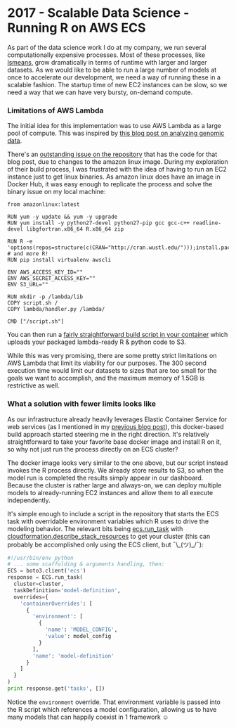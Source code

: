 # 2017 - Scalable Data Science - Running R on AWS ECS

As part of the data science work I do at my company, we run several computationally expensive processes. Most of these processes, like [lsmeans](https://cran.r-project.org/web/packages/lsmeans/lsmeans.pdf), grow dramatically in terms of runtime with larger and larger datasets. As we would like to be able to run a large number of models at once to accelerate our development, we need a way of running these in a scalable fashion. The startup time of new EC2 instances can be slow, so we need a way that we can have very bursty, on-demand compute.

### Limitations of AWS Lambda

The initial idea for this implementation was to use AWS Lambda as a large pool of compute. This was inspired by [this blog post on analyzing genomic data](https://aws.amazon.com/blogs/compute/analyzing-genomics-data-at-scale-using-r-aws-lambda-and-amazon-api-gateway/).

There's an [outstanding issue on the repository](https://github.com/station-x/lambda-r-survival-stats/issues/2) that has the code for that blog post, due to changes to the amazon linux image. During my exploration of their build process, I was frustrated with the idea of having to run an EC2 instance just to get linux binaries. As amazon linux does have an image in Docker Hub, it was easy enough to replicate the process and solve the binary issue on my local machine:

```docker
from amazonlinux:latest

RUN yum -y update && yum -y upgrade
RUN yum install -y python27-devel python27-pip gcc gcc-c++ readline-devel libgfortran.x86_64 R.x86_64 zip

RUN R -e 'options(repos=structure(c(CRAN="http://cran.wustl.edu/")));install.packages("lsmeans")' # and more R!
RUN pip install virtualenv awscli

ENV AWS_ACCESS_KEY_ID=""
ENV AWS_SECRET_ACCESS_KEY=""
ENV S3_URL=""

RUN mkdir -p /lambda/lib
COPY script.sh /
COPY lambda/handler.py /lambda/

CMD ["/script.sh"]
```

You can then run a [fairly straightforward build script in your container](https://github.com/nmcginn/lambda-r/blob/master/script.sh) which uploads your packaged lambda-ready R & python code to S3.

While this was very promising, there are some pretty strict limitations on AWS Lambda that limit its viability for our purposes. The 300 second execution time would limit our datasets to sizes that are too small for the goals we want to accomplish, and the maximum memory of 1.5GB is restrictive as well.

### What a solution with fewer limits looks like

As our infrastructure already heavily leverages Elastic Container Service for web services (as I mentioned in my [previous blog post](/2017/2017/04/13/running-go-on-aws.html)), this docker-based build approach started steering me in the right direction. It's relatively straightforward to take your favorite base docker image and install R on it, so why not just run the process directly on an ECS cluster?

The docker image looks very similar to the one above, but our script instead invokes the R process directly. We already store results to S3, so when the model run is completed the results simply appear in our dashboard. Because the cluster is rather large and always-on, we can deploy multiple models to already-running EC2 instances and allow them to all execute independently.

It's simple enough to include a script in the repository that starts the ECS task with overridable environment variables which R uses to drive the modeling behavior. The relevant bits being [ecs.run_task](https://boto3.readthedocs.io/en/latest/reference/services/ecs.html#ECS.Client.run_task) with [cloudformation.describe_stack_resources](https://boto3.readthedocs.io/en/latest/reference/services/cloudformation.html#CloudFormation.Client.describe_stack_resources) to get your cluster (this can probably be accomplished only using the ECS client, but ¯\\\_(ツ)\_/¯):

```python
#!/usr/bin/env python
# ... some scaffolding & arguments handling, then:
ECS = boto3.client('ecs')
response = ECS.run_task(
  cluster=cluster,
  taskDefinition='model-definition',
  overrides={
    'containerOverrides': [
      {
        'environment': [
          {
            'name': 'MODEL_CONFIG',
            'value': model_config
          }
        ],
        'name': 'model-definition'
      }
    ]
  }
)
print response.get('tasks', [])
```

Notice the `environment` override. That environment variable is passed into the R script which references a model configuration, allowing us to have many models that can happily coexist in 1 framework ☺
